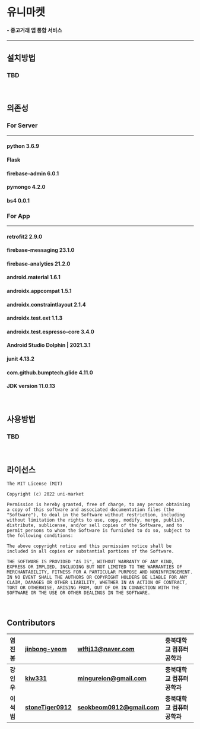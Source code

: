 # __유니마켓__
#### __- 중고거래 앱 통합 서비스__ 
***

## __설치방법__  

### TBD  
<br />

## __의존성__

<h3> For Server </h3>
<hr class="one">

#### python 3.6.9  
#### Flask
#### firebase-admin 6.0.1
#### pymongo 4.2.0
#### bs4 0.0.1

<h3> For App </h3>
<hr class="two">

#### retrofit2 2.9.0
#### firebase-messaging 23.1.0
#### firebase-analytics 21.2.0
#### android.material 1.6.1
#### androidx.appcompat 1.5.1
#### androidx.constraintlayout 2.1.4
#### androidx.test.ext 1.1.3
#### androidx.test.espresso-core 3.4.0
#### Android Studio Dolphin | 2021.3.1
#### junit 4.13.2
#### com.github.bumptech.glide 4.11.0
#### JDK version 11.0.13

<br/>

## __사용방법__
### TBD
<br/>

## __라이선스__
```
The MIT License (MIT)

Copyright (c) 2022 uni-market

Permission is hereby granted, free of charge, to any person obtaining a copy of this software and associated documentation files (the "Software"), to deal in the Software without restriction, including without limitation the rights to use, copy, modify, merge, publish, distribute, sublicense, and/or sell copies of the Software, and to permit persons to whom the Software is furnished to do so, subject to the following conditions:

The above copyright notice and this permission notice shall be included in all copies or substantial portions of the Software.

THE SOFTWARE IS PROVIDED "AS IS", WITHOUT WARRANTY OF ANY KIND, EXPRESS OR IMPLIED, INCLUDING BUT NOT LIMITED TO THE WARRANTIES OF MERCHANTABILITY, FITNESS FOR A PARTICULAR PURPOSE AND NONINFRINGEMENT. IN NO EVENT SHALL THE AUTHORS OR COPYRIGHT HOLDERS BE LIABLE FOR ANY CLAIM, DAMAGES OR OTHER LIABILITY, WHETHER IN AN ACTION OF CONTRACT, TORT OR OTHERWISE, ARISING FROM, OUT OF OR IN CONNECTION WITH THE SOFTWARE OR THE USE OR OTHER DEALINGS IN THE SOFTWARE.
```
<br />

## __Contributors__

  |염진봉|[jinbong-yeom](https://github.com/jinbong-yeom)| wlftj13@naver.com | 충북대학교 컴퓨터공학과
|:-|:-|:-|:-|
 |**강인우**|**[kiw331](https://github.com/kiw331)**|**mingureion@gmail.com**|**충북대학교 컴퓨터공학과**|
 |**이석범**|**[stoneTiger0912](https://github.com/stoneTiger0912)**|**seokbeom0912@gmail.com**|**충북대학교 컴퓨터공학과**|
